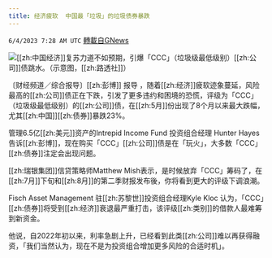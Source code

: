 ```yaml
---
title: 经济疲软  中国最「垃圾」的垃圾债券暴跌
---
```

`6/4/2023 7:28 AM UTC` [轉載自GNews](https://gnews.org/articles/1356341)


![](https://img.ltn.com.tw/Upload/business/page/800/2023/06/04/php8O3cN7.jpeg "")[[zh:中国经济]]复苏力道不如预期，引爆「CCC」（垃圾级最低级别）[[zh:公司]]债跳水。（示意图，[[zh:路透社]]）

〔财经频道／综合报导〕[[zh:彭博]] 报导 ，随着[[zh:经济]]疲软迹象蔓延，风险最高的[[zh:公司]]债正在下跌，引发了更多违约和困境的恐慌，评级为「CCC」（垃圾级最低级别）的[[zh:公司]]债，在[[zh:5月]]份出现了8个月以来最大跌幅，尤其[[zh:中国]][[zh:债券]]暴跌23%。

管理6.5亿[[zh:美元]]资产的Intrepid Income Fund 投资组合经理 Hunter Hayes 告诉[[zh:彭博]]，现在购买「CCC」[[zh:公司]]债是在「玩火」，大多数「CCC」[[zh:债券]]注定会出现问题。

[[zh:瑞银集团]]信贷策略师Matthew Mish表示，是时候放弃「CCC」筹码了，在[[zh:7月]]下旬和[[zh:8月]]的第二季财报发布後，你将看到更大的评级下调浪潮。

Fisch Asset Management 驻[[zh:苏黎世]]投资组合经理Kyle Kloc 认为，「CCC」[[zh:债券]]将受到[[zh:经济]]衰退最严重打击，该评级[[zh:类别]]的借款人最难筹到新资金。

他说，自2022年初以来，利率急剧上升，已经看到此类[[zh:公司]]难以再获得融资，「我们当然认为，现在不是为投资组合增加更多风险的合适时机」。

